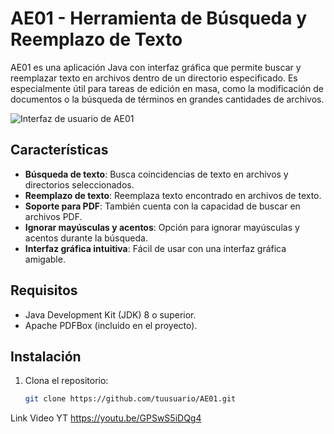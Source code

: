 # AE01 - Herramienta de Búsqueda y Reemplazo de Texto

AE01 es una aplicación Java con interfaz gráfica que permite buscar y reemplazar texto en archivos dentro de un directorio especificado. Es especialmente útil para tareas de edición en masa, como la modificación de documentos o la búsqueda de términos en grandes cantidades de archivos.

![Interfaz de usuario de AE01](Descargas/miniaturaytaccesoadatos.png) <!-- Reemplaza con la ruta de la imagen -->

## Características

- **Búsqueda de texto**: Busca coincidencias de texto en archivos y directorios seleccionados.
- **Reemplazo de texto**: Reemplaza texto encontrado en archivos de texto.
- **Soporte para PDF**: También cuenta con la capacidad de buscar en archivos PDF.
- **Ignorar mayúsculas y acentos**: Opción para ignorar mayúsculas y acentos durante la búsqueda.
- **Interfaz gráfica intuitiva**: Fácil de usar con una interfaz gráfica amigable.

## Requisitos

- Java Development Kit (JDK) 8 o superior.
- Apache PDFBox (incluido en el proyecto).

## Instalación

1. Clona el repositorio:
   ```bash
   git clone https://github.com/tuusuario/AE01.git

Link Video YT 
https://youtu.be/GPSwS5iDQg4
